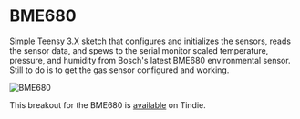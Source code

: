 # BME680

Simple Teensy 3.X sketch that configures and initializes the sensors, reads the sensor data, and spews to the serial monitor scaled temperature, pressure, and humidity from Bosch's latest BME680 environmental sensor. Still to do is to get the gas sensor configured and working.

![BME680](https://cloud.githubusercontent.com/assets/6698410/17267381/0170571a-55bc-11e6-982f-62df273703f8.jpg)

This breakout for the BME680 is [available](https://www.tindie.com/products/onehorse/bme680-environmental-sensor/) on Tindie.
